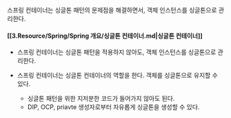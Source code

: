 
스프링 컨테이너는 싱글톤 패턴의 문제점을 해결하면서, 객체 인스턴스를 싱글톤으로 관리한다.

#### [[3.Resource/Spring/Spring 개요/싱글톤 컨테이너.md|싱글톤 컨테이너]]

- 스프링 컨테이너는 싱글톤 패턴을 적용하지 않아도, 객체 인스턴스를 싱글톤으로 관리한다.
- 스프링 컨테이너는 싱글톤 컨테이너의 역할을 한다.  객체를 싱글톤으로 유지할 수 있다.
  
  - 싱글톤 패턴을 위한 지저분한 코드가 들어가지 않아도 된다.
  - DIP, OCP, priavte 생성자로부터 자유롭게 싱글톤을 생성할 수 있다.
    